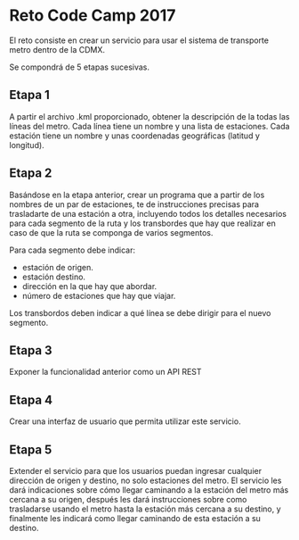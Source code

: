 
# Reto Code Camp 2017

El reto consiste en crear un servicio para usar el sistema de transporte metro dentro de la CDMX.

Se compondrá de 5 etapas sucesivas.

## Etapa 1

A partir el archivo .kml proporcionado, obtener la descripción de la todas las líneas del metro. Cada línea tiene un nombre y una lista de estaciones. Cada estación tiene un nombre y unas coordenadas geográficas (latitud y longitud).

## Etapa 2

Basándose en la etapa anterior, crear un programa que a partir de los nombres de un par de estaciones, te de instrucciones precisas para trasladarte de una estación a otra, incluyendo todos los detalles necesarios para cada segmento de la ruta y los transbordes que hay que realizar en caso de que la ruta se componga de varios segmentos.

Para cada segmento debe indicar:

- estación de origen.
- estación destino.
- dirección en la que hay que abordar.
- número de estaciones que hay que viajar.

Los transbordos deben indicar a qué línea se debe dirigir para el nuevo segmento.

## Etapa 3

Exponer la funcionalidad anterior como un API REST

## Etapa 4

Crear una interfaz de usuario que permita utilizar este servicio.

## Etapa 5

Extender el servicio para que los usuarios puedan ingresar cualquier dirección de origen y destino, no solo estaciones del metro. El servicio les dará indicaciones sobre cómo llegar caminando a la estación del metro más cercana a su origen, después les dará instrucciones sobre como trasladarse usando el metro hasta la estación más cercana a su destino, y finalmente les indicará como llegar caminando de esta estación a su destino.
